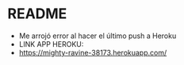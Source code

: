 # README



* Me arrojó error al hacer el último push a Heroku
* LINK APP HEROKU:
* https://mighty-ravine-38173.herokuapp.com/

